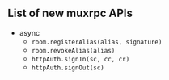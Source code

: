 ## List of new muxrpc APIs

- async
  - `room.registerAlias(alias, signature)`
  - `room.revokeAlias(alias)`
  - `httpAuth.signIn(sc, cc, cr)`
  - `httpAuth.signOut(sc)`